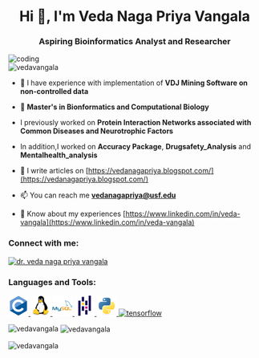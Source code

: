 <h1 align="center">Hi 👋, I'm Veda Naga Priya Vangala</h1>
<h3 align="center">Aspiring Bioinformatics Analyst and Researcher</h3>

<img align="right" alt="coding" width="800" src="https://miro.medium.com/v2/resize:fit:828/format:webp/0*yBvA5CnEX3Sd4aod.gif">

<p align="left"> <img src="https://komarev.com/ghpvc/?username=vedavangala&label=Profile%20views&color=0e75b6&style=flat" alt="vedavangala" /> </p>

- 🔭 I have experience with implementation of **VDJ Mining Software on non-controlled data**

- 🌱 **Master's in Bionformatics and Computational Biology**

- I previously worked on **Protein Interaction Networks associated with Common Diseases and Neurotrophic Factors**

- In addition,I worked on **Accuracy Package**, **Drugsafety_Analysis** and **Mentalhealth_analysis**

- 📝 I write articles on [https://vedanagapriya.blogspot.com/](https://vedanagapriya.blogspot.com/)

- 📫 You can reach me **vedanagapriya@usf.edu**

- 📄 Know about my experiences [https://www.linkedin.com/in/veda-vangala](https://www.linkedin.com/in/veda-vangala)

<h3 align="left">Connect with me:</h3>
<p align="left">
<a href="https://linkedin.com/in/dr. veda naga priya vangala" target="blank"><img align="center" src="https://raw.githubusercontent.com/rahuldkjain/github-profile-readme-generator/master/src/images/icons/Social/linked-in-alt.svg" alt="dr. veda naga priya vangala" height="30" width="40" /></a>
</p>

<h3 align="left">Languages and Tools:</h3>
<p align="left"> <a href="https://www.cprogramming.com/" target="_blank" rel="noreferrer"> <img src="https://raw.githubusercontent.com/devicons/devicon/master/icons/c/c-original.svg" alt="c" width="40" height="40"/> </a> <a href="https://www.linux.org/" target="_blank" rel="noreferrer"> <img src="https://raw.githubusercontent.com/devicons/devicon/master/icons/linux/linux-original.svg" alt="linux" width="40" height="40"/> </a> <a href="https://www.mysql.com/" target="_blank" rel="noreferrer"> <img src="https://raw.githubusercontent.com/devicons/devicon/master/icons/mysql/mysql-original-wordmark.svg" alt="mysql" width="40" height="40"/> </a> <a href="https://pandas.pydata.org/" target="_blank" rel="noreferrer"> <img src="https://raw.githubusercontent.com/devicons/devicon/2ae2a900d2f041da66e950e4d48052658d850630/icons/pandas/pandas-original.svg" alt="pandas" width="40" height="40"/> </a> <a href="https://www.python.org" target="_blank" rel="noreferrer"> <img src="https://raw.githubusercontent.com/devicons/devicon/master/icons/python/python-original.svg" alt="python" width="40" height="40"/> </a> <a href="https://www.tensorflow.org" target="_blank" rel="noreferrer"> <img src="https://www.vectorlogo.zone/logos/tensorflow/tensorflow-icon.svg" alt="tensorflow" width="40" height="40"/> </a> </p>

<p><img align="left" src="https://github-readme-stats.vercel.app/api/top-langs?username=vedavangala&show_icons=true&locale=en&layout=compact" alt="vedavangala" /></p>

<p>&nbsp;<img align="center" src="https://github-readme-stats.vercel.app/api?username=vedavangala&show_icons=true&locale=en" alt="vedavangala" /></p>

<p><img align="center" src="https://github-readme-streak-stats.herokuapp.com/?user=vedavangala&" alt="vedavangala" /></p>
